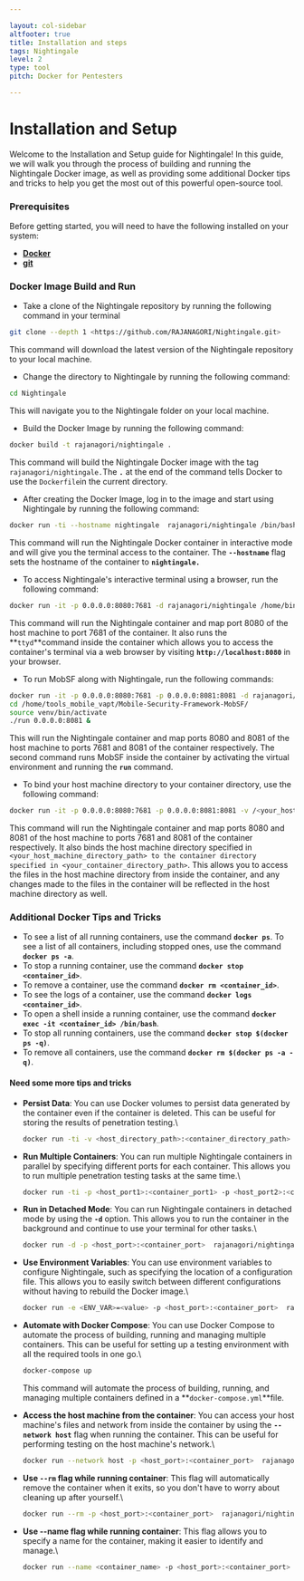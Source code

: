 ```yaml
---

layout: col-sidebar
altfooter: true
title: Installation and steps
tags: Nightingale
level: 2
type: tool
pitch: Docker for Pentesters

---
```

# Installation and Setup

Welcome to the Installation and Setup guide for Nightingale! In this guide, we will walk you through the process of building and running the Nightingale Docker image, as well as providing some additional Docker tips and tricks to help you get the most out of this powerful open-source tool.

### **Prerequisites**

Before getting started, you will need to have the following installed on your system:

* [**Docker**](https://www.docker.com/)
* [**git**](https://git-scm.com/)

### **Docker Image Build and Run**

* Take a clone of the Nightingale repository by running the following command in your terminal

```bash
git clone --depth 1 <https://github.com/RAJANAGORI/Nightingale.git>
```

This command will download the latest version of the Nightingale repository to your local machine.

* Change the directory to Nightingale by running the following command:

```bash
cd Nightingale
```

This will navigate you to the Nightingale folder on your local machine.

* Build the Docker Image by running the following command:

```bash
docker build -t rajanagori/nightingale .
```

This command will build the Nightingale Docker image with the tag `rajanagori/nightingale.`The **`.`** at the end of the command tells Docker to use the `Dockerfile`in the current directory.

* After creating the Docker Image, log in to the image and start using Nightingale by running the following command:

```bash
docker run -ti --hostname nightingale  rajanagori/nightingale /bin/bash
```

This command will run the Nightingale Docker container in interactive mode and will give you the terminal access to the container. The **`--hostname`** flag sets the hostname of the container to **`nightingale.`**

* To access Nightingale's interactive terminal using a browser, run the following command:

```bash
docker run -it -p 0.0.0.0:8080:7681 -d rajanagori/nightingale /home/binaries/ttyd -p 7681 bash
```

This command will run the Nightingale container and map port 8080 of the host machine to port 7681 of the container. It also runs the \*\*`ttyd`\*\*command inside the container which allows you to access the container's terminal via a web browser by visiting **`http://localhost:8080`** in your browser.

* To run MobSF along with Nightingale, run the following commands:

```bash
docker run -it -p 0.0.0.0:8080:7681 -p 0.0.0.0:8081:8081 -d rajanagori/nightingale /home/binaries/ttyd -p 7681 bash
cd /home/tools_mobile_vapt/Mobile-Security-Framework-MobSF/
source venv/bin/activate
./run 0.0.0.0:8081 &
```

This will run the Nightingale container and map ports 8080 and 8081 of the host machine to ports 7681 and 8081 of the container respectively. The second command runs MobSF inside the container by activating the virtual environment and running the **`run`** command.

* To bind your host machine directory to your container directory, use the following command:

```bash
docker run -it -p 0.0.0.0:8080:7681 -p 0.0.0.0:8081:8081 -v /<your_host_machine_directory_path>:/<your_container_directory_path> -d rajanagori/nightingale /home/binaries/ttyd -p 7681 bash
```

This command will run the Nightingale container and map ports 8080 and 8081 of the host machine to ports 7681 and 8081 of the container respectively. It also binds the host machine directory specified in `<your_host_machine_directory_path> to the container directory specified in <your_container_directory_path>`. This allows you to access the files in the host machine directory from inside the container, and any changes made to the files in the container will be reflected in the host machine directory as well.

### **Additional Docker Tips and Tricks**

* To see a list of all running containers, use the command **`docker ps`**. To see a list of all containers, including stopped ones, use the command **`docker ps -a`**.
* To stop a running container, use the command **`docker stop <container_id>`**.
* To remove a container, use the command **`docker rm <container_id>`**.
* To see the logs of a container, use the command **`docker logs <container_id>`**.
* To open a shell inside a running container, use the command **`docker exec -it <container_id> /bin/bash`**.
* To stop all running containers, use the command **`docker stop $(docker ps -q)`**.
* To remove all containers, use the command **`docker rm $(docker ps -a -q)`**.

#### Need some more tips and tricks

*   **Persist Data**: You can use Docker volumes to persist data generated by the container even if the container is deleted. This can be useful for storing the results of penetration testing.\


    ```bash
    docker run -ti -v <host_directory_path>:<container_directory_path> rajanagori/nightingale /bin/bash
    ```
*   **Run Multiple Containers**: You can run multiple Nightingale containers in parallel by specifying different ports for each container. This allows you to run multiple penetration testing tasks at the same time.\


    ```bash
    docker run -ti -p <host_port1>:<container_port1> -p <host_port2>:<container_port2>  rajanagori/nightingale /bin/bash
    ```
*   **Run in Detached Mode**: You can run Nightingale containers in detached mode by using the **`-d`** option. This allows you to run the container in the background and continue to use your terminal for other tasks.\


    ```bash
    docker run -d -p <host_port>:<container_port>  rajanagori/nightingale /bin/bash
    ```
*   **Use Environment Variables**: You can use environment variables to configure Nightingale, such as specifying the location of a configuration file. This allows you to easily switch between different configurations without having to rebuild the Docker image.\


    ```bash
    docker run -e <ENV_VAR>=<value> -p <host_port>:<container_port>  rajanagori/nightingale /bin/bash
    ```
*   **Automate with Docker Compose**: You can use Docker Compose to automate the process of building, running and managing multiple containers. This can be useful for setting up a testing environment with all the required tools in one go.\


    ```bash
    docker-compose up
    ```

    This command will automate the process of building, running, and managing multiple containers defined in a \*\*`docker-compose.yml`\*\*file.&#x20;
*   **Access the host machine from the container**: You can access your host machine's files and network from inside the container by using the **`--network host`** flag when running the container. This can be useful for performing testing on the host machine's network.\


    ```bash
    docker run --network host -p <host_port>:<container_port>  rajanagori/nightingale /bin/bash
    ```
*   **Use `--rm` flag while running container**: This flag will automatically remove the container when it exits, so you don't have to worry about cleaning up after yourself.\


    ```bash
    docker run --rm -p <host_port>:<container_port>  rajanagori/nightingale /bin/bash
    ```
*   **Use --name flag while running container**: This flag allows you to specify a name for the container, making it easier to identify and manage.\


    ```bash
    docker run --name <container_name> -p <host_port>:<container_port>  rajanagori/nightingale /bin/bash
    ```